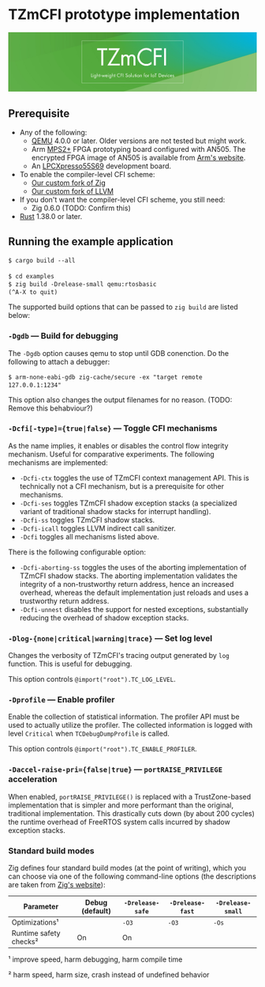 # TZmCFI prototype implementation

<center><img src="docs/banner.jpg"></center>

## Prerequisite

- Any of the following:
    - [QEMU] 4.0.0 or later. Older versions are not tested but might work.
    - Arm [MPS2+] FPGA prototyping board configured with AN505. The encrypted FPGA image of AN505 is available from [Arm's website].
    - An [LPCXpresso55S69](https://www.nxp.com/products/processors-and-microcontrollers/arm-microcontrollers/general-purpose-mcus/lpc5500-cortex-m33/lpcxpresso55s69-development-board:LPC55S69-EVK) development board.
- To enable the compiler-level CFI scheme:
    - [Our custom fork of Zig](https://github.com/TZmCFI/zig/tree/eca1091026e53172929b63f3a56bff3892b3cebd)
    - [Our custom fork of LLVM](https://github.com/TZmCFI/llvm-project/tree/3e75d0cd964199a3420a780e7ae2bd526bff8171)
- If you don't want the compiler-level CFI scheme, you still need:
    - Zig 0.6.0 (TODO: Confirm this)
- [Rust](https://www.rust-lang.org/en-US/) 1.38.0 or later.

[QEMU]: https://www.qemu.org
[MPS2+]: https://www.arm.com/products/development-tools/development-boards/mps2-plus
[Arm's website]: https://developer.arm.com/tools-and-software/development-boards/fpga-prototyping-boards/download-fpga-images?_ga=2.138343728.123477322.1561466661-1332644519.1559889185

## Running the example application

    $ cargo build --all

    $ cd examples
    $ zig build -Drelease-small qemu:rtosbasic
    (^A-X to quit)

The supported build options that can be passed to `zig build` are listed below:

### `-Dgdb` — Build for debugging

The `-Dgdb` option causes qemu to stop until GDB conenction. Do the following to attach a debugger:

    $ arm-none-eabi-gdb zig-cache/secure -ex "target remote 127.0.0.1:1234"

This option also changes the output filenames for no reason. (TODO: Remove this behabviour?)

### `-Dcfi[-type]={true|false}` — Toggle CFI mechanisms

As the name implies, it enables or disables the control flow integrity mechanism. Useful for comparative experiments. The following mechanisms are implemented:

- `-Dcfi-ctx` toggles the use of TZmCFI context management API. This is technically not a CFI mechanism, but is a prerequisite for other mechanisms.
- `-Dcfi-ses` toggles TZmCFI shadow exception stacks (a specialized variant of traditional shadow stacks for interrupt handling).
- `-Dcfi-ss` toggles TZmCFI shadow stacks.
- `-Dcfi-icall` toggles LLVM indirect call sanitizer.
- `-Dcfi` toggles all mechanisms listed above.

There is the following configurable option:

- `-Dcfi-aborting-ss` toggles the uses of the aborting implementation of TZmCFI shadow stacks. The aborting implementation validates the integrity of a non-trustworthy return address, hence an increased overhead, whereas the default implementation just reloads and uses a trustworthy return address.
- `-Dcfi-unnest` disables the support for nested exceptions, substantially reducing the overhead of shadow exception stacks.

### `-Dlog-{none|critical|warning|trace}` — Set log level

Changes the verbosity of TZmCFI's tracing output generated by `log` function. This is useful for debugging.

This option controls `@import("root").TC_LOG_LEVEL`.

### `-Dprofile` — Enable profiler

Enable the collection of statistical information. The profiler API must be used to actually utilize the profiler. The collected information is logged with level `Critical` when `TCDebugDumpProfile` is called.

This option controls `@import("root").TC_ENABLE_PROFILER`.

### `-Daccel-raise-pri={false|true}` — `portRAISE_PRIVILEGE` acceleration

When enabled, `portRAISE_PRIVILEGE()` is replaced with a TrustZone-based implementation that is simpler and more performant than the original, traditional implementation. This drastically cuts down (by about 200 cycles) the runtime overhead of FreeRTOS system calls incurred by shadow exception stacks.

### Standard build modes

Zig defines four standard build modes (at the point of writing), which you can choose via one of the following command-line options (the descriptions are taken from [Zig's website]):

|       Parameter        | Debug (default) | `-Drelease-safe` | `-Drelease-fast` | `-Drelease-small` |
|------------------------|-----------------|------------------|------------------|-------------------|
| Optimizations¹         |                 | `-O3`            | `-O3`            | `-Os`             |
| Runtime safety checks² | On              | On               |                  |                   |

¹ improve speed, harm debugging, harm compile time

² harm speed, harm size, crash instead of undefined behavior

[Zig's website]: https://ziglang.org/#Performance-and-Safety-Choose-Two
